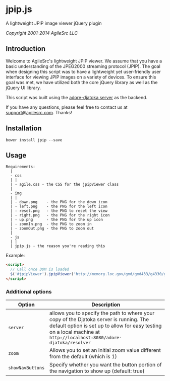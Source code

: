 # jpip.js

A lightweight JPIP image viewer jQuery plugin

*Copyright 2001-2014 AgileSrc LLC*

## Introduction
Welcome to AgileSrc's lightweight JPIP viewer. We assume that you have a basic understanding of the JPEG2000 streaming protocol (JPIP). The goal when designing this script was to have a lightweight yet user-friendly user interface for viewing JPIP images on a variety of devices. To ensure this goal was met, we have utilized both the core jQuery library as well as the jQuery UI library.

This script was built using the [adore-djatoka server](http://sourceforge.net/apps/mediawiki/djatoka/index.php?title=Main_Page) as the backend.

If you have any questions, please feel free to contact us at [support@agilesrc.com](mailto:support@agilesrc.com). Thanks!

## Installation
```
bower install jpip --save
```

## Usage
```
Requirements:
  |
  - css
  | |
  | - agile.css - the CSS for the jpipViewer class
  |
  - img
  | |
  | - down.png    - the PNG for the down icon
  | - left.png    - the PNG for the left icon
  | - reset.png   - the PNG to reset the view
  | - right.png   - the PNG for the right icon
  | - up.png      - the PNG for the up icon
  | - zoomIn.png  - the PNG to zoom in
  | - zoomOut.png - the PNG to zoom out
  |
  - js
  | |
  | jpip.js - the reason you're reading this
```

Example:

```html
<script>
  // Call once DOM is loaded
  $('#jpipViewer').jpipViewer('http://memory.loc.gov/gmd/gmd433/g4330/g4330/np000066.jp2');
</script>
```

### Additional options

| Option           | Description
| ------           | -----------
| `server`         | allows you to specify the path to where your copy of the Djatoka server is running. The default option is set up to allow for easy testing on a local machine at `http://localhost:8080/adore-djatoka/resolver`
| `zoom`           | Allows you to set an initial zoom value different from the default (which is 1)
| `showNavButtons` | Specify whether you want the button portion of the navigation to show up (default: true)
